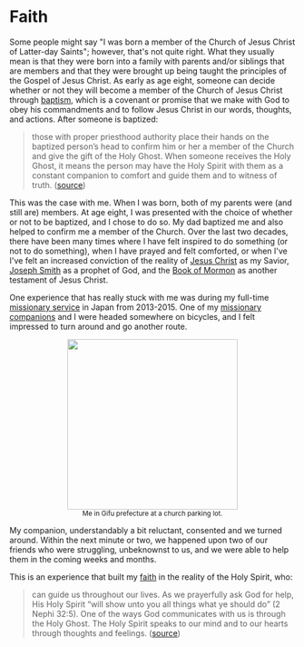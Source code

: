 # Faith

Some people might say "I was born a member of the Church of Jesus Christ of Latter-day
Saints"; however, that's not quite right. What they usually mean is that they were born
into a family with parents and/or siblings that are members and that they were brought
up being taught the principles of the Gospel of Jesus Christ. As early as age eight,
someone can decide whether or not they will become a member of the Church of Jesus
Christ through
[baptism](https://www.churchofjesuschrist.org/comeuntochrist/article/baptism), which is
a covenant or promise that we make with God to obey his commandments and to follow Jesus
Christ in our words, thoughts, and actions. After someone is baptized:
> those with proper priesthood authority place their hands on the baptized person’s head
> to confirm him or her a member of the Church and give the gift of the Holy Ghost. When
> someone receives the Holy Ghost, it means the person may have the Holy Spirit with
> them as a constant companion to comfort and guide them and to witness of truth.
> ([source](https://www.churchofjesuschrist.org/comeuntochrist/article/baptism))

This was the case with me. When I was born, both of my parents were (and still are)
members. At age eight, I was presented with the choice of whether or not to be baptized,
and I chose to do so. My dad baptized me and also helped to confirm me a member of the
Church. Over the last two decades, there have been many times where I have felt inspired
to do something (or not to do something), when I have prayed and felt comforted, or when
I've I've felt an increased conviction of the reality of [Jesus
Christ](https://www.churchofjesuschrist.org/comeuntochrist/believe/jesus) as my Savior,
[Joseph Smith](https://www.youtube.com/watch?v=1V9IyiJehfE) as a prophet of God, and the
[Book of
Mormon](https://www.churchofjesuschrist.org/comeuntochrist/believe/book-of-mormon/what-is-the-book-of-mormon)
as another testament of Jesus Christ.

One experience that has really stuck with me was during my full-time [missionary
service](https://www.churchofjesuschrist.org/comeuntochrist/belong/share-goodness/10-things-to-know-about-missionaries)
in Japan from 2013-2015. One of my [missionary
companions](https://www.churchofjesuschrist.org/comeuntochrist/belong/share-goodness/who-are-the-missionaries)
and I were headed somewhere on bicycles, and I felt impressed to turn around and go
another route.

<center><img src="assets/../../assets/2022-05-01-why-faith/japan-bicycle.jpg" width=300></center>
<center><sup>Me in Gifu prefecture at a church parking lot.</sup></center>

My companion, understandably a bit reluctant, consented and we turned around. Within the
next minute or two, we happened upon two of our friends who were struggling, unbeknownst
to us, and we were able to help them in the coming weeks and months.

This is an experience that built my
[faith](https://www.churchofjesuschrist.org/study/manual/gospel-topics/faith-in-jesus-christ?lang=eng)
in the reality of the Holy Spirit, who:
> can guide us throughout our lives. As we prayerfully ask God for help, His Holy Spirit
> “will show unto you all things what ye should do” (2 Nephi 32:5). One of the ways God
> communicates with us is through the Holy Ghost. The Holy Spirit speaks to our mind and
> to our hearts through thoughts and feelings.
> ([source](https://www.churchofjesuschrist.org/comeuntochrist/believe/god/what-is-the-holy-spirit))

<!-- Upon returning from my mission, I continued my studies of Applied Physics and began participating in
academic research at Brigham Young University. -->
